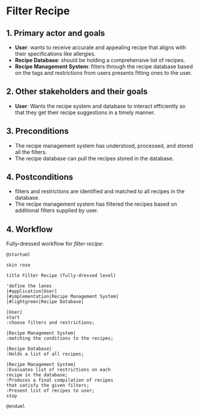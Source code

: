 # Filter Recipe

## 1. Primary actor and goals
* __User__: wants to receive accurate and appealing recipe that aligns with their specifications like allergies.
* __Recipe Database__: should be holding a comprehensive list of recipes.
* __Recipe Management System__:  filters through the recipe database based on the tags and restrictions from users presents fitting ones to the user.


## 2. Other stakeholders and their goals

* __User__: Wants the recipe system and database to interact efficiently so that they get their recipe suggestions in a timely manner.



## 3. Preconditions

* The recipe management system has understood, processed, and stored all the filters.
* The recipe database can pull the recipes stored in the database.

## 4. Postconditions

* filters and restrictions are identified and matched to all recipes in the database.
* The recipe management system has filtered the recipes based on additional filters supplied by user.


## 4. Workflow

Fully-dressed workflow for _filter recipe_:

```plantuml
@startuml

skin rose

title Filter Recipe (fully-dressed level)

'define the lanes
|#application|User|
|#implementation|Recipe Management System|
|#lightgreen|Recipe Database|

|User|
start
:choose filters and restrictions;

|Recipe Management System|
:matching the conditions to the recipes;

|Recipe Database|
:Holds a list of all recipes;

|Recipe Management System|
:Evaluates list of restrictions on each
recipe in the database;
:Produces a final compilation of recipes
that satisfy the given filters;
:Present list of recipes to user;
stop

@enduml
```


